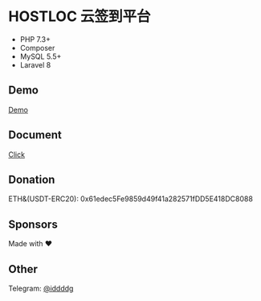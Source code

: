 # **HOSTLOC 云签到平台**

- PHP 7.3+
- Composer
- MySQL 5.5+
- Laravel 8

## Demo
[Demo](https://hostloc.iddddg.com)

## Document
[Click](https://github.com/iddddg/hostloc/wiki)

## Donation
ETH&(USDT-ERC20): 0x61edec5Fe9859d49f41a282571fDD5E418DC8088

## Sponsors
Made with ❤

## Other
Telegram: [@iddddg](https://t.me/iddddg)
